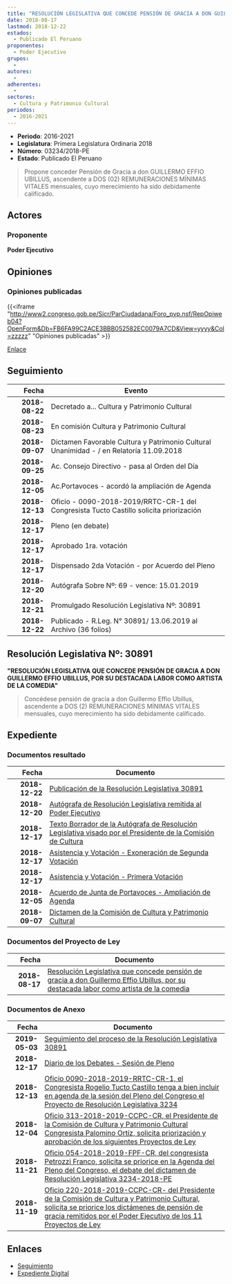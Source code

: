```yaml
---
title: "RESOLUCIÓN LEGISLATIVA QUE CONCEDE PENSIÓN DE GRACIA A DON GUILLERMO EFFIO UBILLUS, POR SU DESTACADA LABOR COMO ARTISTA DE LA COMEDIA"
date: 2018-08-17
lastmod: 2018-12-22
estados: 
  - Publicado El Peruano
proponentes: 
  - Poder Ejecutivo
grupos: 
  - 
autores: 
  - 
adherentes: 
  - 
sectores: 
  - Cultura y Patrimonio Cultural
periodos: 
  - 2016-2021
---
```


- **Periodo**: 2016-2021
- **Legislatura**: Primera Legislatura Ordinaria 2018
- **Número**: 03234/2018-PE
- **Estado**: Publicado El Peruano

> Propone conceder Pensión de Gracia a don GUILLERMO EFFIO UBILLUS, ascendente a DOS (02) REMUNERACIONES MÍNIMAS VITALES mensuales, cuyo merecimiento ha sido debidamente calificado.


## Actores

### Proponente

**Poder Ejecutivo**


## Opiniones

### Opiniones publicadas

{{<iframe "http://www2.congreso.gob.pe/Sicr/ParCiudadana/Foro_pvp.nsf/RepOpiweb04?OpenForm&Db=FB6FA99C2ACE3BBB052582EC0079A7CD&View=yyyy&Col=zzzzz" "Opiniones publicadas" >}}

[Enlace](http://www2.congreso.gob.pe/Sicr/ParCiudadana/Foro_pvp.nsf/RepOpiweb04?OpenForm&Db=FB6FA99C2ACE3BBB052582EC0079A7CD&View=yyyy&Col=zzzzz)

## Seguimiento

| Fecha | Evento |
|------:|--------|
| **2018-08-22** | Decretado a... Cultura y Patrimonio Cultural|
| **2018-08-23** | En comisión Cultura y Patrimonio Cultural|
| **2018-09-07** | Dictamen Favorable Cultura y Patrimonio Cultural Unanimidad - / en Relatoría 11.09.2018|
| **2018-09-25** | Ac. Consejo Directivo - pasa al Orden del Día|
| **2018-12-05** | Ac.Portavoces - acordó la ampliación de Agenda|
| **2018-12-13** | Oficio - 0090-2018-2019/RRTC-CR-1 del Congresista Tucto Castillo solicita priorización|
| **2018-12-17** | Pleno (en debate)|
| **2018-12-17** | Aprobado 1ra. votación|
| **2018-12-17** | Dispensado 2da Votación - por Acuerdo del Pleno|
| **2018-12-20** | Autógrafa Sobre Nº: 69 - vence: 15.01.2019|
| **2018-12-21** | Promulgado Resolución Legislativa Nº: 30891|
| **2018-12-22** | Publicado - R.Leg. N° 30891/ 13.06.2019 al Archivo (36 folios)|

## Resolución Legislativa Nº: 30891

**"RESOLUCIÓN LEGISLATIVA QUE CONCEDE PENSIÓN DE GRACIA A DON GUILLERMO EFFIO UBILLUS, POR SU DESTACADA LABOR COMO ARTISTA DE LA COMEDIA"**

> Concédese pensión de gracia a don Guillermo Effio Ubillus, ascendente a DOS (2) REMUNERACIONES MÍNIMAS VITALES mensuales, cuyo merecimiento ha sido debidamente calificado.


## Expediente


### Documentos resultado

| Fecha | Documento |
|------:|--------|
| **2018-12-22** | [Publicación de la Resolución Legislativa 30891](http://www.leyes.congreso.gob.pe/Documentos/2016_2021/ADLP/Normas_Legales/30891-RLG.pdf) |
| **2018-12-20** | [Autógrafa de Resolución Legislativa remitida al Poder Ejecutivo](http://www.leyes.congreso.gob.pe/Documentos/2016_2021/ADLP/Texto_Aprobado/AU0323420181220.pdf) |
| **2018-12-17** | [Texto Borrador de la Autógrafa de Resolución Legislativa visado por el Presidente de la Comisión de Cultura](http://www.leyes.congreso.gob.pe/Documentos/2016_2021/Texto_Borrador_de_Autografa/BAU0323420181217.pdf) |
| **2018-12-17** | [Asistencia y Votación - Exoneración de Segunda Votación](http://www.leyes.congreso.gob.pe/Documentos/2016_2021/Asistencia_y_Votacion/Proyectos_de_Ley/Exoneracion_de_Segunda_Votacion/ESV0323420181217..pdf) |
| **2018-12-17** | [Asistencia y Votación - Primera Votación](http://www.leyes.congreso.gob.pe/Documentos/2016_2021/Asistencia_y_Votacion/Proyectos_de_Ley/AV0323420181217.pdf) |
| **2018-12-05** | [Acuerdo de Junta de Portavoces - Ampliación de Agenda](http://www.leyes.congreso.gob.pe/Documentos/2016_2021/Acuerdos/Junta_Portavoces/AJP0323420181205.pdf) |
| **2018-09-07** | [Dictamen de la Comisión de Cultura y Patrimonio Cultural](http://www.leyes.congreso.gob.pe/Documentos/2016_2021/Dictamenes/Proyectos_de_Ley/03234DC05MAY20180907..pdf) |

### Documentos del Proyecto de Ley

| Fecha | Documento |
|------:|--------|
| **2018-08-17** | [Resolución Legislativa que concede pensión de gracia a don Guillermo Effio Ubillus, por su destacada labor como artista de la comedia](http://www.leyes.congreso.gob.pe/Documentos/2016_2021/Proyectos_de_Ley_y_de_Resoluciones_Legislativas/PL0323420180817.PDF) |

### Documentos de Anexo

| Fecha | Documento |
|------:|--------|
| **2019-05-03** | [Seguimiento del proceso de la Resolución Legislativa 30891](http://www.leyes.congreso.gob.pe/Documentos/2016_2021/Seguimiento_de_Proyectos_de_Ley/03234PL20190503.pdf) |
| **2018-12-17** | [Diario de los Debates - Sesión de Pleno](http://www2.congreso.gob.pe/Sicr/DiarioDebates/Publicad.nsf/SesionesPleno/05256D6E0073DFE90525837B0078B268/$FILE/PLO-2018-19.pdf) |
| **2018-12-13** | [Oficio 0090-2018-2019-RRTC-CR-1, el Congresista Rogelio Tucto Castillo tenga a bien incluir en agenda de la sesión del Pleno del Congreso el Proyecto de Resolución Legislativa 3234](http://www.leyes.congreso.gob.pe/Documentos/2016_2021/Oficios/Congresistas/OFICIO-0090-2018-2019-RRTC-CR-1.pdf) |
| **2018-12-04** | [Oficio 313-2018-2019-CCPC-CR, el Presidente de la Comisión de Cultura y Patrimonio Cultural Congresista Palomino Ortíz, solicita priorización y aprobación de los siguientes Proyectos de Ley](http://www.leyes.congreso.gob.pe/Documentos/2016_2021/Oficios/Comisiones_Ordinarias/OFICIO-313-2018-2019-CCPC-CR.pdf) |
| **2018-11-21** | [Oficio 054-2018-2019-FPF-CR, del congresista Petrozzi Franco, solicita se priorice en la Agenda del Pleno del Congreso, el debate del dictamen de Resolución Legislativa 3234-2018-PE](http://www.leyes.congreso.gob.pe/Documentos/2016_2021/Oficios/Congresistas/OFICIO-054-2018-2019-FPF-CR.pdf) |
| **2018-11-19** | [Oficio 220-2018-2019-CCPC-CR- del Presidente de la Comisión de Cultura y Patrimonio Cultural, solicita se priorice los dictámenes de pensión de gracia remitidos por el Poder Ejecutivo de los 11 Proyectos de Ley](http://www.leyes.congreso.gob.pe/Documentos/2016_2021/Oficios/Comisiones_Ordinarias/OFICIO-220-2018-2019-CCPC-CR.PDF) |

## Enlaces 

- [Seguimiento](http://www2.congreso.gob.pe/Sicr/TraDocEstProc/CLProLey2016.nsf/f7fff46988ca05b1052578e100829cc7/0ada1dffb2273ea8052582ec0077edb3?OpenDocument)
- [Expediente Digital](http://www2.congreso.gob.pe/Sicr/TraDocEstProc/CLProLey2016.nsf/f7fff46988ca05b1052578e100829cc7/0ada1dffb2273ea8052582ec0077edb3?OpenDocument&Click=05257FB7005EB655.eb71d0cf91d8294e05256cdf006b5706/$Body/0.1C6C)
